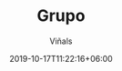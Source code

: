---
title: "Grupo"
subtitle: "Viñals"
date: 2019-10-17T11:22:16+06:00
draft: false
description : "this is a meta description"
---